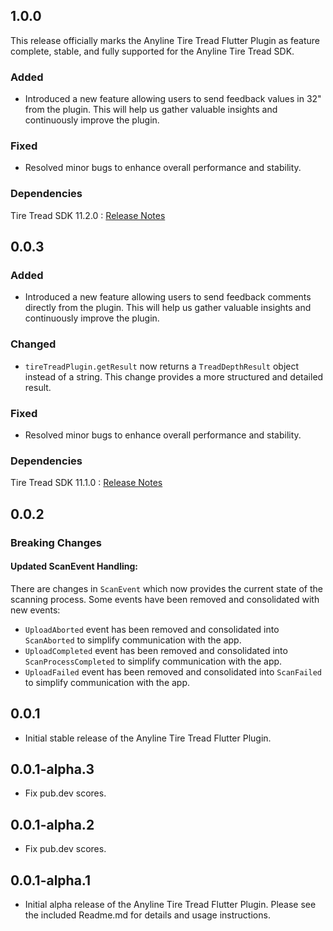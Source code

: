 ## 1.0.0

This release officially marks the Anyline Tire Tread Flutter Plugin as feature complete, stable, and fully supported for the Anyline Tire Tread SDK.

### Added

- Introduced a new feature allowing users to send feedback values in 32" from the plugin. This will help us gather valuable insights and continuously improve the plugin.

### Fixed

- Resolved minor bugs to enhance overall performance and stability.

### Dependencies

Tire Tread SDK 11.2.0 : [Release Notes](https://documentation.anyline.com/tiretreadsdk-component/latest/release-notes.html#11-2-0-2025-02-28)

## 0.0.3

### Added

- Introduced a new feature allowing users to send feedback comments directly from the plugin. This will help us gather valuable insights and continuously improve the plugin.

### Changed

- `tireTreadPlugin.getResult` now returns a `TreadDepthResult` object instead of a string. This change provides a more structured and detailed result.

### Fixed

- Resolved minor bugs to enhance overall performance and stability.

### Dependencies

Tire Tread SDK 11.1.0 : [Release Notes](https://documentation.anyline.com/tiretreadsdk-component/latest/release-notes.html#11-1-0-2025-02-13)

## 0.0.2

### Breaking Changes

#### Updated ScanEvent Handling:

There are changes in `ScanEvent` which now provides the current state of the scanning process. Some events have been removed and consolidated with new events:

* `UploadAborted` event has been removed and consolidated into `ScanAborted` to simplify communication with the app.
* `UploadCompleted` event has been removed and consolidated into `ScanProcessCompleted` to simplify communication with the app.
* `UploadFailed` event has been removed and consolidated into `ScanFailed` to simplify communication with the app.

## 0.0.1

* Initial stable release of the Anyline Tire Tread Flutter Plugin.

## 0.0.1-alpha.3

* Fix pub.dev scores.

## 0.0.1-alpha.2

* Fix pub.dev scores.

## 0.0.1-alpha.1

* Initial alpha release of the Anyline Tire Tread Flutter Plugin. Please see the included Readme.md for details and usage instructions.
